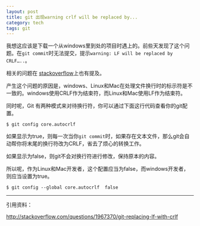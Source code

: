 ```yaml
---
layout: post
title: git 出现warning crlf will be replaced by...
category: tech 
tags: git
---
```


我想这应该是下载一个从windows里到处的项目时遇上的。前些天发现了这个问题。在`git commit`时无法提交，提示`warning: LF will be replaced by CRLF…..`。

相关的问题在 [stackoverflow](http://stackoverflow.com/questions/1967370/git-replacing-lf-with-crlf)上也有提及。

产生这个问题的原因是，windows、Linux和Mac在处理文件换行时的标示符是不一致的。windows使用CRLF作为结束符，而Linux和Mac使用LF作为结束符。

同时呢，Git 有两种模式来对待换行符，你可以通过下面这行代码查看你的git配置。

	$ git config core.autocrlf
	
如果显示为true，则每一次当你`git commit`时，如果存在文本文件，那么git会自动帮你将末尾的换行符改为CRLF，省去了烦心的转换工作。

如果显示为false，则git不会对换行符进行修改，保持原本的内容。

所以呢，作为Linux和Mac开发者，这个配置应当为false，而windows开发者，则应当设置为true。

	$ git config --global core.autocrlf  false

---

引用资料：

<http://stackoverflow.com/questions/1967370/git-replacing-lf-with-crlf>